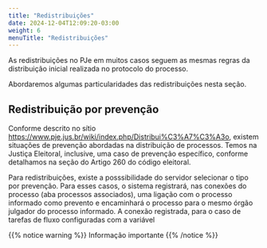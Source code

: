 ```yaml
---
title: "Redistribuições"
date: 2024-12-04T12:09:20-03:00
weight: 6
menuTitle: "Redistribuições"
---
```

As redistribuições no PJe em muitos casos seguem as mesmas regras da distribuição inicial realizada no protocolo do processo. 

Abordaremos algumas particularidades das redistribuições nesta seção.

## Redistribuição por prevenção

Conforme descrito no sítio https://www.pje.jus.br/wiki/index.php/Distribui%C3%A7%C3%A3o, existem situações de prevenção abordadas na distribuição de processos. Temos na Justiça Eleitoral, inclusive, uma caso de prevenção específico, conforme detalhamos na seção do Artigo 260 do código eleitoral. 

Para redistribuições, existe a posssibilidade do servidor selecionar o tipo por prevenção. Para esses casos, o sistema registrará, nas conexões do processo (aba processos associados), uma ligação com o processo informado como prevento e encaminhará o processo para o mesmo órgão julgador do processo informado. A conexão registrada, para o caso de tarefas de fluxo configuradas com a variável 


{{% notice warning %}}
Informação importante 
{{% /notice %}}


